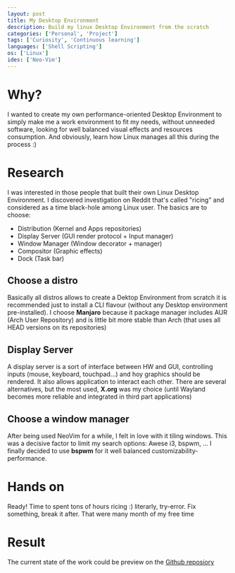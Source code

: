```yaml
---
layout: post
title: My Desktop Environment
description: Build my linux Desktop Environment from the scratch
categories: ['Personal', 'Project']
tags: ['Curiosity', 'Continuous learning']
languages: ['Shell Scripting']
os: ['Linux']
ides: ['Neo-Vim']
---
```


# Why?
I wanted to create my own performance-oriented Desktop Environment to simply make me a work environment to fit my needs, without unneeded software, looking for well balanced visual effects and resources consumption. And obviously, learn how Linux manages all this during the process :)

# Research
I was interested in those people that built their own Linux Desktop Environment. I discovered investigation on Reddit that's called "ricing" and considered as a time black-hole among Linux user. The basics are to choose: 
 - Distribution (Kernel and Apps repositories)
 - Display Server (GUI render protocol + Input manager)
 - Window Manager (Window decorator + manager)
 - Compositor (Graphic effects)
 - Dock (Task bar)

## Choose a distro
Basically all distros allows to create a Dektop Environment from scratch it is recommended just to install a CLI flavour (without any Desktop environment pre-installed). I choose **Manjaro** because it package manager includes AUR (Arch User Repository) and is little bit more stable than Arch (that uses all HEAD versions on its repositories) 

## Display Server
A display server is a sort of interface between HW and GUI, controlling inputs (mouse, keyboard, touchpad...) and hoy graphics should be rendered. It also allows application to interact each other. There are several alternatives, but the most used, **X.org** was my choice (until Wayland becomes more reliable and integrated in third part applications)

## Choose a window manager
After being used NeoVim for a while, I felt in love with it tiling windows. This was a decisive factor to limit my search options: Awese i3, bspwm, ...
I finally decided to use **bspwm** for it well balanced customizability-performance.

# Hands on
Ready! Time to spent tons of hours ricing :) literarly, try-error. Fix something, break it after. That were many month of my free time

# Result
The current state of the work could be preview on the [Github reposiory](https://github.com/Carlosmape/DesktopEnvironment-dotfiles/)
